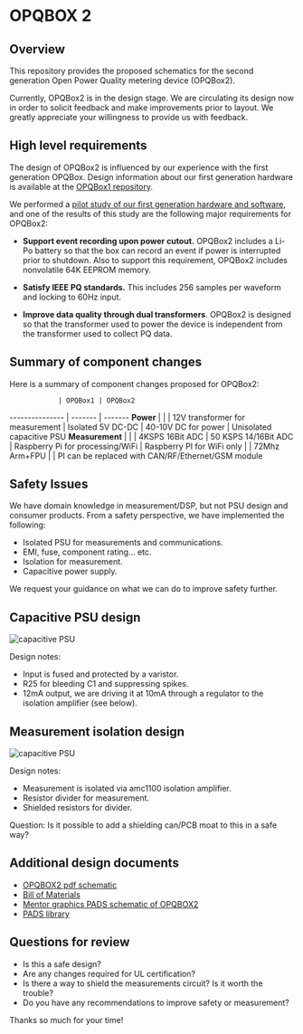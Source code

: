 OPQBOX 2
========

Overview
--------

This repository provides the proposed schematics for the second generation Open Power Quality metering device (OPQBox2). 

Currently, OPQBox2 is in the design stage.  We are circulating its design now in order to solicit feedback and make improvements prior to layout. We greatly appreciate your willingness to provide us with feedback.

High level requirements
-----------------------

The design of OPQBox2 is influenced by our experience with the first generation OPQBox.  Design information about our first generation hardware is available at the [OPQBox1 repository](https://github.com/openpowerquality/opqbox1). 

We performed a [pilot study of our first generation hardware and software](http://openpowerquality.org/technology/g1-pilot-study.html), and one of the results of this study are the following major requirements for OPQBox2:

  * **Support event recording upon power cutout.** OPQBox2 includes a Li-Po battery so that the box can record an event if power is interrupted prior to shutdown. Also to support this requirement, OPQBox2 includes nonvolatile 64K EEPROM memory.
  
  * **Satisfy IEEE PQ standards.**  This includes 256 samples per waveform and locking to 60Hz input.
  
  * **Improve data quality through dual transformers**. OPQBox2 is designed so that the transformer used to power the device is independent from the transformer used to collect PQ data.
  
Summary of component changes
----------------------------

Here is a summary of component changes proposed for OPQBox2:

 
                | OPQBox1 | OPQBox2
--------------- | ------- | -------
**Power**       |         | 
                | 12V transformer for measurement | Isolated 5V DC-DC
                | 40-10V DC for power | Unisolated capacitive PSU
**Measurement** |         |
                | 4KSPS 16Bit ADC | 50 KSPS 14/16Bit ADC
                | Raspberry Pi for processing/WiFi | Raspberry PI for WiFi only
                |         | 72Mhz Arm+FPU
                |         | PI can be replaced with CAN/RF/Ethernet/GSM module
      


Safety Issues
-------------

We have domain knowledge in measurement/DSP, but not PSU design and consumer products. From a safety perspective, we have implemented the following:

  * Isolated PSU for measurements and communications.
  * EMI, fuse, component rating... etc.
  * Isolation for measurement.
  * Capacitive power supply.
  
We request your guidance on what we can do to improve safety further.
  
Capacitive PSU design
---------------------

![capacitive PSU](https://raw.githubusercontent.com/openpowerquality/opqbox2/master/images/capacitive-psu.png)

Design notes:

  * Input is fused and protected by a varistor. 
  * R25 for bleeding C1 and suppressing spikes.
  * 12mA output, we are driving it at 10mA through a regulator to the isolation amplifier (see below).

Measurement isolation design
----------------------------

![capacitive PSU](https://raw.githubusercontent.com/openpowerquality/opqbox2/master/images/measurement-isolation.png)


Design notes:

  * Measurement is isolated via amc1100 isolation amplifier.
  * Resistor divider for measurement.
  * Shielded resistors for divider.

Question: Is it possible to add a shielding can/PCB moat to this in a safe way?

Additional design documents
---------------------------

 
  * [OPQBOX2 pdf schematic](https://github.com/openpowerquality/opqbox2/blob/master/Schematics/opq2.pdf)
  * [Bill of Materials](https://raw.githubusercontent.com/openpowerquality/opqbox2/master/Schematics/BOM.txt)
   * [Mentor graphics PADS schematic of OPQBOX2](https://github.com/openpowerquality/opqbox2/blob/master/Schematics/opq2.sch)
   * [PADS library](https://github.com/openpowerquality/opqbox2/tree/master/Schematics/Library)
  
Questions for review
---------------------

  * Is this a safe design?
  * Are any changes required for UL certification?
  * Is there a way to shield the measurements circuit? Is it worth the trouble?
  * Do you have any recommendations to improve safety or measurement?
  
Thanks so much for your time!